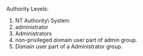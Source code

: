 
Authority Levels:
1. NT Authority\ System 
2. administrator 
3. Administrators 
4. non-privileged domain user part of admin group.
5. Domain user part of a Administrator group.